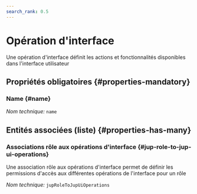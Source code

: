 ```yaml
---
search_rank: 0.5
---    
```

# Opération d'interface
<!--- THIS FILE IS GENERATED PLEASE DO NOT EDIT IT DIRECTLY --->

Une opération d'interface définit les actions et fonctionnalités disponibles dans l'interface utilisateur

<OH code="jupUiOperation"/>




## Propriétés obligatoires {#properties-mandatory}
    
### Name {#name}



*Nom technique:* ```name```
<PH code="jupUiOperation:name"/>

    





## Entités associées (liste) {#properties-has-many}

### Associations rôle aux opérations d'interface {#jup-role-to-jup-ui-operations}

Une association rôle aux opérations d'interface permet de définir les permissions d'accès aux différentes opérations de l'interface pour un rôle

*Nom technique:* ```jupRoleToJupUiOperations```
<PH code="jupUiOperation:jupRoleToJupUiOperations"/>




